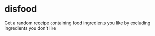 # disfood
Get a random receipe containing food ingredients you like by excluding ingredients you don't like
